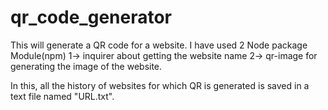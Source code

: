 # qr_code_generator
This will generate a QR code for a website.
I have used 2 Node package Module(npm)
1-> inquirer about getting the website name
2-> qr-image for generating the image of the website.

In this, all the history of websites for which QR is generated is saved in a text file named "URL.txt".
